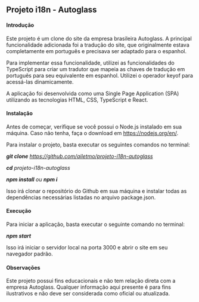 <h2>Projeto i18n - Autoglass</h2>

<h4>Introdução</h4>

Este projeto é um clone do site da empresa brasileira Autoglass. A principal funcionalidade adicionada foi a tradução do site, que originalmente estava completamente em português e precisava ser adaptado para o espanhol.

Para implementar essa funcionalidade, utilizei as funcionalidades do TypeScript para criar um tradutor que mapeia as chaves de tradução em português para seu equivalente em espanhol. Utilizei o operador keyof para acessá-las dinamicamente.

A aplicação foi desenvolvida como uma Single Page Application (SPA) utilizando as tecnologias HTML, CSS, TypeScript e React.

<h4>Instalação</h4>

Antes de começar, verifique se você possui o Node.js instalado em sua máquina. Caso não tenha, faça o download em https://nodejs.org/en/.

Para instalar o projeto, basta executar os seguintes comandos no terminal:

*__git clone__ https://github.com/ailetmo/projeto-i18n-autoglass*

*__cd__ projeto-i18n-autoglass*

*__npm install__ ou __npm i__*

Isso irá clonar o repositório do Github em sua máquina e instalar todas as dependências necessárias listadas no arquivo package.json.

<h4>Execução</h4>

Para iniciar a aplicação, basta executar o seguinte comando no terminal:

*__npm start__*

Isso irá iniciar o servidor local na porta 3000 e abrir o site em seu navegador padrão.

<h4>Observações</h4>

Este projeto possui fins educacionais e não tem relação direta com a empresa Autoglass. Qualquer informação aqui presente é para fins ilustrativos e não deve ser considerada como oficial ou atualizada.